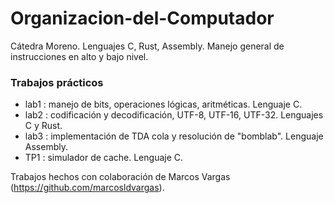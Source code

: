 # Organizacion-del-Computador

Cátedra Moreno. Lenguajes C, Rust, Assembly. Manejo general de instrucciones en alto y bajo nivel.

### Trabajos prácticos
* lab1 : manejo de bits, operaciones lógicas, aritméticas. Lenguaje C.
* lab2 : codificación y decodificación, UTF-8, UTF-16, UTF-32. Lenguajes C y Rust.
* lab3 : implementación de TDA cola y resolución de "bomblab". Lenguaje Assembly.
* TP1 : simulador de cache. Lenguaje C.

Trabajos hechos con colaboración de Marcos Vargas (https://github.com/marcosldvargas).
